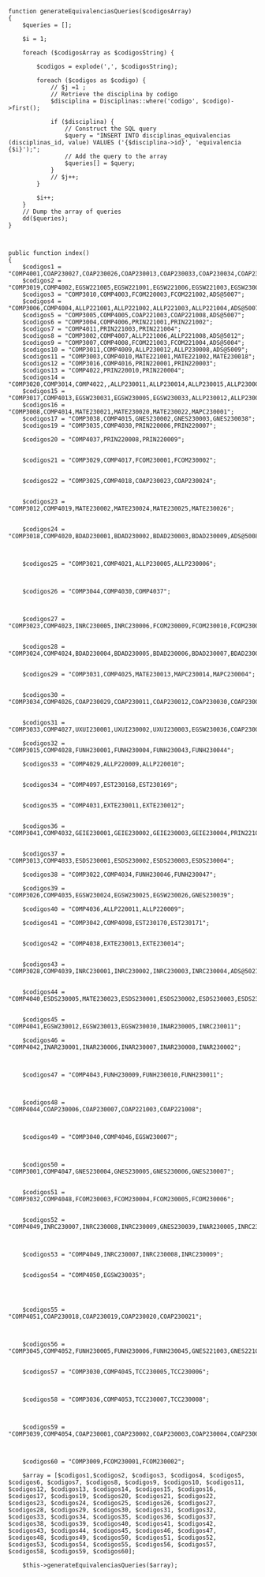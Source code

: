 
    function generateEquivalenciasQueries($codigosArray)
    {
        $queries = [];

        $i = 1;

        foreach ($codigosArray as $codigosString) {
            
            $codigos = explode(',', $codigosString);

            foreach ($codigos as $codigo) {
                // $j =1 ;
                // Retrieve the disciplina by codigo
                $disciplina = Disciplinas::where('codigo', $codigo)->first();

                if ($disciplina) {
                    // Construct the SQL query
                    $query = "INSERT INTO disciplinas_equivalencias (disciplinas_id, value) VALUES ('{$disciplina->id}', 'equivalencia {$i}');";
                    // Add the query to the array
                    $queries[] = $query;
                }
                // $j++;
            }
            
            $i++;
        }
        // Dump the array of queries
        dd($queries);
    }



    public function index()
    {
        $codigos1 = "COMP4001,COAP230027,COAP230026,COAP230013,COAP230033,COAP230034,COAP230029,COAP230011,COAP230012,COAP230030,COAP230031,COAP230032,COAP230028,ADS@5018";
        $codigos2 = "COMP3019,COMP4002,EGSW221005,EGSW221001,EGSW221006,EGSW221003,EGSW230028,COAP230027,ADS@5006";
        $codigos3 = "COMP3010,COMP4003,FCOM220003,FCOM221002,ADS@5007";
        $codigos4 = "COMP3006,COMP4004,ALLP221001,ALLP221002,ALLP221003,ALLP221004,ADS@5007";
        $codigos5 = "COMP3005,COMP4005,COAP221003,COAP221008,ADS@5007";
        $codigos6 = "COMP3004,COMP4006,PRIN221001,PRIN221002";
        $codigos7 = "COMP4011,PRIN221003,PRIN221004";
        $codigos8 = "COMP3002,COMP4007,ALLP221006,ALLP221008,ADS@5012";
        $codigos9 = "COMP3007,COMP4008,FCOM221003,FCOM221004,ADS@5004";
        $codigos10 = "COMP3011,COMP4009,ALLP230012,ALLP230008,ADS@5009";
        $codigos11 = "COMP3003,COMP4010,MATE221001,MATE221002,MATE230018";
        $codigos12 = "COMP3016,COMP4016,PRIN220001,PRIN220003";
        $codigos13 = "COMP4022,PRIN220010,PRIN220004";
        $codigos14 = "COMP3020,COMP3014,COMP4022,,ALLP230011,ALLP230014,ALLP230015,ALLP230007,ADS@5015";
        $codigos15 = "COMP3017,COMP4013,EGSW230031,EGSW230005,EGSW230033,ALLP230012,ALLP230008,ADS@5010";
        $codigos16 = "COMP3008,COMP4014,MATE230021,MATE230020,MATE230022,MAPC230001";
        $codigos17 = "COMP3038,COMP4015,GNES230002,GNES230003,GNES230038";
        $codigos19 = "COMP3035,COMP4030,PRIN220006,PRIN220007";

        $codigos20 = "COMP4037,PRIN220008,PRIN220009";


        $codigos21 = "COMP3029,COMP4017,FCOM230001,FCOM230002";


        $codigos22 = "COMP3025,COMP4018,COAP230023,COAP230024";


        $codigos23 = "COMP3012,COMP4019,MATE230002,MATE230024,MATE230025,MATE230026";


        $codigos24 = "COMP3018,COMP4020,BDAD230001,BDAD230002,BDAD230003,BDAD230009,ADS@5008";



        $codigos25 = "COMP3021,COMP4021,ALLP230005,ALLP230006";



        $codigos26 = "COMP3044,COMP4030,COMP4037";



        $codigos27 = "COMP3023,COMP4023,INRC230005,INRC230006,FCOM230009,FCOM230010,FCOM230011,FCOM230012,ADS@5019";


        $codigos28 = "COMP3024,COMP4024,BDAD230004,BDAD230005,BDAD230006,BDAD230007,BDAD230008,COAP230031,ADS@5013";


        $codigos29 = "COMP3031,COMP4025,MATE230013,MAPC230014,MAPC230004";


        $codigos30 = "COMP3034,COMP4026,COAP230029,COAP230011,COAP230012,COAP230030,COAP230031,COAP230032,COAP230028,ADS@5016";


        $codigos31 = "COMP3033,COMP4027,UXUI230001,UXUI230002,UXUI230003,EGSW230036,COAP230030,COAP230027,COAP230028,ADS@5005";

        $codigos32 = "COMP3015,COMP4028,FUNH230001,FUNH230004,FUNH230043,FUNH230044";

        $codigos33 = "COMP4029,ALLP220009,ALLP220010";


        $codigos34 = "COMP4097,EST230168,EST230169";


        $codigos35 = "COMP4031,EXTE230011,EXTE230012";


        $codigos36 = "COMP3041,COMP4032,GEIE230001,GEIE230002,GEIE230003,GEIE230004,PRIN221001,PRIN221002,PRIN221003,ADS@5001";


        $codigos37 = "COMP3013,COMP4033,ESDS230001,ESDS230002,ESDS230003,ESDS230004";

        $codigos38 = "COMP3022,COMP4034,FUNH230046,FUNH230047";

        $codigos39 = "COMP3026,COMP4035,EGSW230024,EGSW230025,EGSW230026,GNES230039";

        $codigos40 = "COMP4036,ALLP220011,ALLP220009";

        $codigos41 = "COMP3042,COMP4098,EST230170,EST230171";


        $codigos42 = "COMP4038,EXTE230013,EXTE230014";


        $codigos43 = "COMP3028,COMP4039,INRC230001,INRC230002,INRC230003,INRC230004,ADS@5021";


        $codigos44 = "COMP4040,ESDS230005,MATE230023,ESDS230001,ESDS230002,ESDS230003,ESDS230004";


        $codigos45 = "COMP4041,EGSW230012,EGSW230013,EGSW230030,INAR230005,INRC230011";

        $codigos46 = "COMP4042,INAR230001,INAR230006,INAR230007,INAR230008,INAR230002";



        $codigos47 = "COMP4043,FUNH230009,FUNH230010,FUNH230011";



        $codigos48 = "COMP4044,COAP230006,COAP230007,COAP221003,COAP221008";



        $codigos49 = "COMP3040,COMP4046,EGSW230007";



        $codigos50 = "COMP3001,COMP4047,GNES230004,GNES230005,GNES230006,GNES230007";


        $codigos51 = "COMP3032,COMP4048,FCOM230003,FCOM230004,FCOM230005,FCOM230006";


        $codigos52 = "COMP4049,INRC230007,INRC230008,INRC230009,GNES230039,INAR230005,INRC230011";



        $codigos53 = "COMP4049,INRC230007,INRC230008,INRC230009";


        $codigos54 = "COMP4050,EGSW230035";




        $codigos55 = "COMP4051,COAP230018,COAP230019,COAP230020,COAP230021";



        $codigos56 = "COMP3045,COMP4052,FUNH230005,FUNH230006,FUNH230045,GNES221003,GNES221004";


        $codigos57 = "COMP3030,COMP4045,TCC230005,TCC230006";



        $codigos58 = "COMP3036,COMP4053,TCC230007,TCC230008";



        $codigos59 = "COMP3039,COMP4054,COAP230001,COAP230002,COAP230003,COAP230004,COAP230005";



        $codigos60 = "COMP3009,FCOM230001,FCOM230002";

        $array = [$codigos1,$codigos2, $codigos3, $codigos4, $codigos5, $codigos6, $codigos7, $codigos8, $codigos9, $codigos10, $codigos11, $codigos12, $codigos13, $codigos14, $codigos15, $codigos16, $codigos17, $codigos19, $codigos20, $codigos21, $codigos22, $codigos23, $codigos24, $codigos25, $codigos26, $codigos27, $codigos28, $codigos29, $codigos30, $codigos31, $codigos32, $codigos33, $codigos34, $codigos35, $codigos36, $codigos37, $codigos38, $codigos39, $codigos40, $codigos41, $codigos42, $codigos43, $codigos44, $codigos45, $codigos46, $codigos47, $codigos48, $codigos49, $codigos50, $codigos51, $codigos52, $codigos53, $codigos54, $codigos55, $codigos56, $codigos57, $codigos58, $codigos59, $codigos60];

        $this->generateEquivalenciasQueries($array);
